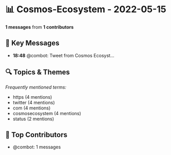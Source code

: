 # 📊 Cosmos-Ecosystem - 2022-05-15
**1 messages** from **1 contributors**

## 💬 Key Messages
- **18:48** @combot: [‌‌‌‌‎⁠](https://twitter.com/CosmosEcosystem/status/1525910946924879874)Tweet from Cosmos Ecosyst...

## 🔍 Topics & Themes
*Frequently mentioned terms:*
- https (4 mentions)
- twitter (4 mentions)
- com (4 mentions)
- cosmosecosystem (4 mentions)
- status (2 mentions)

## 👥 Top Contributors
- @combot: 1 messages